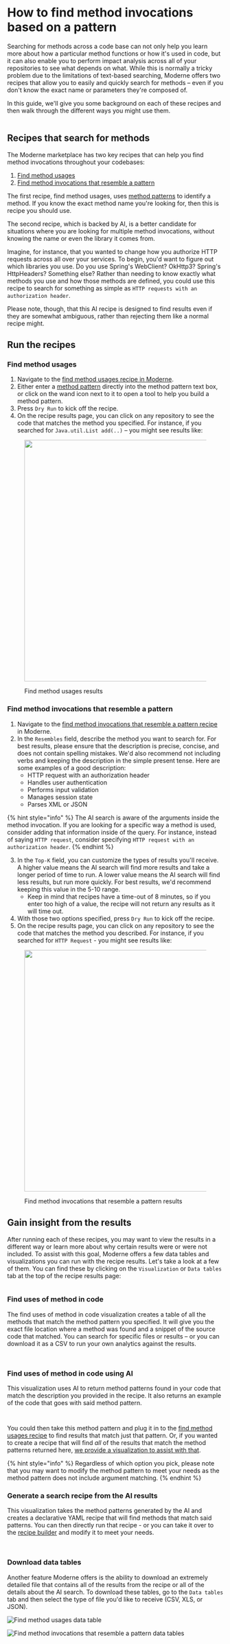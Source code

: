 # How to find method invocations based on a pattern

Searching for methods across a code base can not only help you learn more about how a particular method functions or how it's used in code, but it can also enable you to perform impact analysis across all of your repositories to see what depends on what. While this is normally a tricky problem due to the limitations of text-based searching, Moderne offers two recipes that allow you to easily and quickly search for methods – even if you don't know the exact name or parameters they're composed of.

In this guide, we'll give you some background on each of these recipes and then walk through the different ways you might use them.

<figure><img src="../../../.gitbook/assets/AIDoc.gif" alt=""><figcaption></figcaption></figure>

## Recipes that search for methods

The Moderne marketplace has two key recipes that can help you find method invocations throughout your codebases:

1. [Find method usages](https://app.moderne.io/recipes/org.openrewrite.java.search.FindMethods)
2. [Find method invocations that resemble a pattern](https://app.moderne.io/recipes/io.moderne.ai.research.FindCodeThatResembles)

The first recipe, find method usages, uses [method patterns](https://docs.openrewrite.org/reference/method-patterns) to identify a method. If you know the exact method name you're looking for, then this is recipe you should use.

The second recipe, which is backed by AI, is a better candidate for situations where you are looking for multiple method invocations, without knowing the name or even the library it comes from.

Imagine, for instance, that you wanted to change how you authorize HTTP requests across all over your services. To begin, you'd want to figure out which libraries you use. Do you use Spring's WebClient? OkHttp3? Spring's HttpHeaders? Something else? Rather than needing to know exactly what methods you use and how those methods are defined, you could use this recipe to search for something as simple as `HTTP requests with an authorization header`.

Please note, though, that this AI recipe is designed to find results even if they are somewhat ambiguous, rather than rejecting them like a normal recipe might.

## Run the recipes

### Find method usages

1. Navigate to the [find method usages recipe in Moderne](https://app.moderne.io/recipes/org.openrewrite.java.search.FindMethods).
2. Either enter a [method pattern](https://docs.openrewrite.org/reference/method-patterns) directly into the method pattern text box, or click on the wand icon next to it to open a tool to help you build a method pattern.
3. Press `Dry Run` to kick off the recipe.
4. On the recipe results page, you can click on any repository to see the code that matches the method you specified. For instance, if you searched for `Java.util.List add(..)` – you might see results like:

<figure><img src="../../../.gitbook/assets/image.png" alt="" width="563"><figcaption><p>Find method usages results</p></figcaption></figure>

### Find method invocations that resemble a pattern

1. Navigate to the [find method invocations that resemble a pattern recipe](https://app.moderne.io/recipes/io.moderne.ai.research.FindCodeThatResembles) in Moderne.
2. In the `Resembles` field, describe the method you want to search for. For best results, please ensure that the description is precise, concise, and does not contain spelling mistakes. We'd also recommend not including verbs and keeping the description in the simple present tense. Here are some examples of a good description:
   * HTTP request with an authorization header
   * Handles user authentication
   * Performs input validation
   * Manages session state
   * Parses XML or JSON

{% hint style="info" %}
The AI search is aware of the arguments inside the method invocation. If you are looking for a specific way a method is used, consider adding that information inside of the query. For instance, instead of saying `HTTP request`, consider specifying `HTTP request with an authorization header`.
{% endhint %}

3. In the `Top-K` field, you can customize the types of results you'll receive. A higher value means the AI search will find more results and take a longer period of time to run. A lower value means the AI search will find less results, but run more quickly. For best results, we'd recommend keeping this value in the 5-10 range.
   * Keep in mind that recipes have a time-out of 8 minutes, so if you enter too high of a value, the recipe will not return any results as it will time out.
4. With those two options specified, press `Dry Run` to kick off the recipe.
5. On the recipe results page, you can click on any repository to see the code that matches the method you described. For instance, if you searched for `HTTP Request` - you might see results like:

<figure><img src="../../../.gitbook/assets/image (1).png" alt="" width="563"><figcaption><p>Find method invocations that resemble a pattern results</p></figcaption></figure>

## Gain insight from the results

After running each of these recipes, you may want to view the results in a different way or learn more about why certain results were or were not included. To assist with this goal, Moderne offers a few data tables and visualizations you can run with the recipe results. Let's take a look at a few of them. You can find these by clicking on the `Visualization` or `Data tables` tab at the top of the recipe results page:

<figure><img src="../../../.gitbook/assets/image (5).png" alt=""><figcaption></figcaption></figure>

### Find uses of method in code

The find uses of method in code visualization creates a table of all the methods that match the method pattern you specified. It will give you the exact file location where a method was found and a snippet of the source code that matched. You can search for specific files or results – or you can download it as a CSV to run your own analytics against the results.

<figure><img src="../../../.gitbook/assets/image (6).png" alt=""><figcaption></figcaption></figure>

<figure><img src="../../../.gitbook/assets/image (3).png" alt=""><figcaption></figcaption></figure>

### Find uses of method in code using AI

This visualization uses AI to return method patterns found in your code that match the description you provided in the recipe. It also returns an example of the code that goes with said method pattern.

<figure><img src="../../../.gitbook/assets/image (7).png" alt=""><figcaption></figcaption></figure>

<figure><img src="../../../.gitbook/assets/image (4).png" alt=""><figcaption></figcaption></figure>

You could then take this method pattern and plug it in to the [find method usages recipe](https://app.moderne.io/recipes/org.openrewrite.java.search.FindMethods) to find results that match just that pattern. Or, if you wanted to create a recipe that will find _all_ of the results that match the method patterns returned here, [we provide a visualization to assist with that](how-to-find-method-invocations-based-on-a-pattern.md#generate-a-search-recipe-from-the-ai-results).

{% hint style="info" %}
Regardless of which option you pick, please note that you may want to modify the method pattern to meet your needs as the method pattern does not include argument matching.
{% endhint %}

### Generate a search recipe from the AI results

This visualization takes the method patterns generated by the AI and creates a declarative YAML recipe that will find methods that match said patterns. You can then directly run that recipe - or you can take it over to the [recipe builder](recipe-builder.md) and modify it to meet your needs.

<figure><img src="../../../.gitbook/assets/image (8).png" alt=""><figcaption></figcaption></figure>

<figure><img src="../../../.gitbook/assets/image (9).png" alt=""><figcaption></figcaption></figure>

### Download data tables

Another feature Moderne offers is the ability to download an extremely detailed file that contains all of the results from the recipe or all of the details about the AI search. To download these tables, go to the `Data tables` tab and then select the type of file you'd like to receive (CSV, XLS, or JSON).

![Find method usages data table](../../../.gitbook/assets/method-usage-data-table.png)

![Find method invocations that resemble a pattern data tables](../../../.gitbook/assets/ai-data-tables.png)
